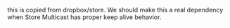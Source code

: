 this is copied from dropbox/store.
We should make this a real dependency when Store Multicast has proper keep alive behavior.